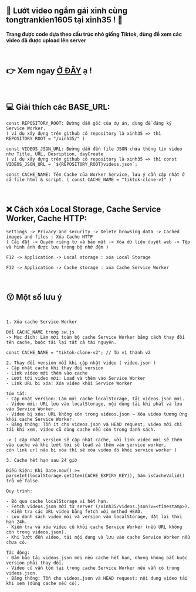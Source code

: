 ## 🚀  **Lướt video ngắm gái xinh cùng tongtrankien1605 tại xinh35** ! 🚀


**Trang được code dựa theo cấu trúc nhỏ giống Tiktok, dùng để xem các video đã được upload lên server**

<br/>

## 👉 Xem ngay [Ở ĐÂY](https://tongtrankien1605.github.io/xinh35) ạ !

</br>


## 💻 Giải thích các BASE_URL:

    const REPOSITORY_ROOT: Đường dẫn gốc của dự án, dùng để đăng ký Service Worker.
    ( ví dụ xây dựng trên github có repository là xinh35 => thì REPOSITORY_ROOT = "/xinh35/" )
              
    const VIDEOS_JSON_URL: Đường dẫn đến file JSON chứa thông tin video như Title, URL, Desription, dayCreate
    ( ví dụ xây dựng trên github có repository là xinh35 => thì const VIDEOS_JSON_URL = `${REPOSITORY_ROOT}videos.json`;

    const CACHE_NAME: Tên Cache của Worker Service, lưu ý cần cập nhật ở cả file html & script. ( const CACHE_NAME = "tiktok-clone-v1" )
            
</br> 

## ❌ Cách xóa Local Storage, Cache Service Worker, Cache HTTP:

    Settings -> Privacy and security -> Delete browsing data -> Cached images and files : Xóa Cache HTTP
    ( Cài đặt -> Quyền riêng tư và bảo mật -> Xóa dữ liệu duyệt web -> Tệp và hình ảnh được lưu trong bộ nhớ đệm )

    F12 -> Application -> Local storage : xóa Local Storage

    F12 -> Application -> Cache storage : xóa Cache Service Worker


</br>

## 😗 Một số lưu ý

</br>

    1. Xóa cache Service Worker

    Đổi CACHE_NAME trong sw.js
    -> Mục đích: Làm mới toàn bộ cache Service Worker bằng cách thay đổi tên cache, buộc tải lại tất cả tài nguyên.

    const CACHE_NAME = "tiktok-clone-v2"; // Từ v1 thành v2

    2. Thay đổi version mỗi khi cập nhật video ( video.json )
    - Cập nhật cache khi thay đổi version
    - Link video mới thêm vào cache
    - Lướt tới video mới: Load và thêm vào Service Worker
    - Link URL bị xóa: Xóa video khỏi Service Worker

    tóm tắt: 
    - Cập nhật version: Làm mới cache localStorage, tải videos.json mới.
    - Video mới: URL lưu vào localStorage, nội dung tải khi phát và lưu vào Service Worker.
    - Video bị xóa: URL không còn trong videos.json → Xóa video tương ứng khỏi cache Service Worker.
    - Băng thông: Tốn ít cho videos.json và HEAD request; video mới chỉ tải khi xem, video cũ dùng cache nếu còn trong danh sách.

    -> ( cập nhật version sẽ cập nhật cache, với link video mới sẽ thêm vào cache và khi lướt tới sẽ load và thêm vào service worker,
    còn link url nào bị xóa thì sẽ xóa video đó khỏi service worker )

    3. Cache hết hạn sau 24 giờ

    Điều kiện: Khi Date.now() >= parseInt(localStorage.getItem(CACHE_EXPIRY_KEY)), hàm isCacheValid() trả về false.

    Quy trình:

    - Bỏ qua cache localStorage vì hết hạn.
    - Fetch videos.json mới từ server (/xinh35/videos.json?v=<timestamp>).
    - Kiểm tra các URL video bằng fetch với method HEAD.
    - Lưu danh sách video mới và version vào localStorage, đặt lại thời hạn 24h.
    - Kiểm tra và xóa video cũ khỏi cache Service Worker (nếu URL không còn trong videos.json).
    - Khi lướt đến video, tải nội dung và lưu vào cache Service Worker nếu chưa có.

    Tác động:
    - Đảm bảo tải videos.json mới nếu cache hết hạn, nhưng không bắt buộc version phải thay đổi.
    - Video cũ vẫn tồn tại trong cache Service Worker nếu vẫn có trong videos.json.
    - Băng thông: Tốn cho videos.json và HEAD request; nội dung video tải khi xem (dùng cache nếu có).
